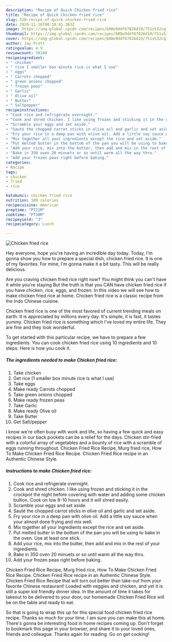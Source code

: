 ```yaml
---
description: "Recipe of Quick Chicken fried rice"
title: "Recipe of Quick Chicken fried rice"
slug: 520-recipe-of-quick-chicken-fried-rice
date: 2020-11-16T00:10:41.363Z
image: https://img-global.cpcdn.com/recipes/b08e9ddf67826d10/751x532cq70/chicken-fried-rice-recipe-main-photo.jpg
thumbnail: https://img-global.cpcdn.com/recipes/b08e9ddf67826d10/751x532cq70/chicken-fried-rice-recipe-main-photo.jpg
cover: https://img-global.cpcdn.com/recipes/b08e9ddf67826d10/751x532cq70/chicken-fried-rice-recipe-main-photo.jpg
author: Jay Pratt
ratingvalue: 4.9
reviewcount: 39140
recipeingredient:
- " chicken"
- " rice 1 smaller box minute rice is what I use"
- " eggs"
- " Carrots chopped"
- " green onions chopped"
- " frozen peas"
- " Garlic"
- " Olive oil"
- " Butter"
- " Saltpepper"
recipeinstructions:
- "Cook rice and refrigerate overnight."
- "Cook and shred chicken. I like using frozen and sticking it in the crockpot the night before covering with water and adding some chicken bullion. Cook on low 8-10 hours and it will shred easily."
- "Scramble your eggs and set aside."
- "Sauté the chopped carrot sticks in olive oil and garlic and set aside."
- "Fry your rice in a deep pan with olive oil. Add a little soy sauce when your almost done frying and mix well."
- "Mix together all your ingredients except the rice and set aside."
- "Put melted butter in the bottom of the pan you will be using to bake in the oven. Use at least one stick."
- "Add your rice, mix into the butter, then add and mix in the rest of your ingredients."
- "Bake in 350 oven 20 minuets or so until warm all the way thru."
- "Add your frozen peas right before baking."
categories:
- Recipe
tags:
- chicken
- fried
- rice

katakunci: chicken fried rice 
nutrition: 109 calories
recipecuisine: American
preptime: "PT21M"
cooktime: "PT38M"
recipeyield: "3"
recipecategory: Lunch

---
```



![Chicken fried rice](https://img-global.cpcdn.com/recipes/b08e9ddf67826d10/751x532cq70/chicken-fried-rice-recipe-main-photo.jpg)

Hey everyone, hope you're having an incredible day today. Today, I'm gonna show you how to prepare a special dish, chicken fried rice. It is one of my favorites. For mine, I'm gonna make it a bit tasty. This will be really delicious.

Are you craving chicken fried rice right now? You might think you can&#39;t have it while you&#39;re staying But the truth is that you CAN have chicken fried rice if you have chicken, rice, eggs, and frozen. In this video we will see how to make chicken fried rice at home. Chicken fried rice is a classic recipe from the Indo Chinese cuisine.

Chicken fried rice is one of the most favored of current trending meals on earth. It is appreciated by millions every day. It's simple, it is fast, it tastes yummy. Chicken fried rice is something which I've loved my entire life. They are fine and they look wonderful.


To get started with this particular recipe, we have to prepare a few ingredients. You can cook chicken fried rice using 10 ingredients and 10 steps. Here is how you cook it.

<!--inarticleads1-->

##### The ingredients needed to make Chicken fried rice:

1. Take  chicken
1. Get  rice (1 smaller box minute rice is what I use)
1. Take  eggs
1. Make ready  Carrots chopped
1. Take  green onions chopped
1. Make ready  frozen peas
1. Take  Garlic
1. Make ready  Olive oil
1. Take  Butter
1. Get  Salt/pepper


I know we&#39;re often busy with work and life, so having a few quick and easy recipes in our back pockets can be a relief for the days. Chicken stir-fried with a colorful array of vegetables and a bounty of rice with a scramble of eggs running throughout. Chicken Fried Rice Recipe, Murg fried rice, How To Make Chicken Fried Rice Recipe. Chicken Fried Rice recipe in an Authentic Chinese Style. 

<!--inarticleads2-->

##### Instructions to make Chicken fried rice:

1. Cook rice and refrigerate overnight.
1. Cook and shred chicken. I like using frozen and sticking it in the crockpot the night before covering with water and adding some chicken bullion. Cook on low 8-10 hours and it will shred easily.
1. Scramble your eggs and set aside.
1. Sauté the chopped carrot sticks in olive oil and garlic and set aside.
1. Fry your rice in a deep pan with olive oil. Add a little soy sauce when your almost done frying and mix well.
1. Mix together all your ingredients except the rice and set aside.
1. Put melted butter in the bottom of the pan you will be using to bake in the oven. Use at least one stick.
1. Add your rice, mix into the butter, then add and mix in the rest of your ingredients.
1. Bake in 350 oven 20 minuets or so until warm all the way thru.
1. Add your frozen peas right before baking.


Chicken Fried Rice Recipe, Murg fried rice, How To Make Chicken Fried Rice Recipe. Chicken Fried Rice recipe in an Authentic Chinese Style. Chicken Fried Rice Recipe that will turn out better than take-out from your favorite Chinese restaurant! Loaded with veggies and chicken, and yet it is still a super kid friendly dinner idea. In the amount of time it takes for takeout to be delivered to your door, our homemade Chicken Fried Rice will be on the table and ready to eat. 

So that is going to wrap this up for this special food chicken fried rice recipe. Thanks so much for your time. I am sure you can make this at home. There's gonna be interesting food in home recipes coming up. Don't forget to bookmark this page in your browser, and share it to your loved ones, friends and colleague. Thanks again for reading. Go on get cooking!
